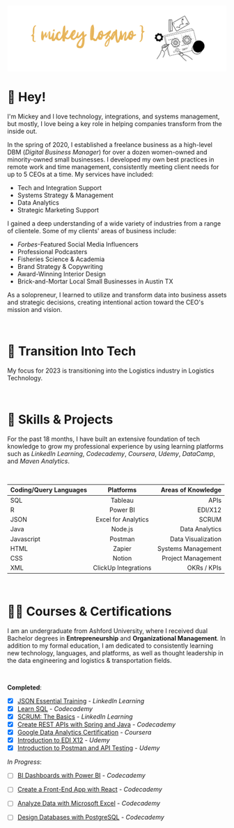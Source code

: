 ![My Image](banner.png)

# 👋 Hey!

I'm Mickey and I love technology, integrations, and systems management, but mostly, I love being a key role in helping companies transform from the inside out.

In the spring of 2020, I established a freelance business as a high-level DBM (*Digital Business Manager*) for over a dozen women-owned and minority-owned small businesses. I developed my own best practices in remote work and time management, consistently meeting client needs for up to 5 CEOs at a time.
My services have included:

- Tech and Integration Support
- Systems Strategy & Management
- Data Analytics
- Strategic Marketing Support

I gained a deep understanding of a wide variety of industries from a range of clientele. Some of my clients' areas of business include:

- *Forbes*-Featured Social Media Influencers
- Professional Podcasters
- Fisheries Science & Academia
- Brand Strategy & Copywriting
- Award-Winning Interior Design
- Brick-and-Mortar Local Small Businesses in Austin TX

As a solopreneur, I learned to utilize and transform data into business assets and strategic decisions, creating intentional action toward the CEO's mission and vision. 

<br/>

# 🔀 Transition Into Tech

My focus for 2023 is transitioning into the Logistics industry in Logistics Technology. 

<br/>

# 🌱 Skills & Projects

For the past 18 months, I have built an extensive foundation of tech knowledge to grow my professional experience by using learning platforms such as *LinkedIn Learning*, *Codecademy*, *Coursera*, *Udemy*, *DataCamp*, and *Maven Analytics*.

<br/>

| Coding/Query Languages | Platforms | Areas of Knowledge |
| :---         |     :---:               |          ---: |
| SQL          | Tableau                 | APIs    |
| R            | Power BI                | EDI/X12      |
| JSON         | Excel for Analytics     | SCRUM    |
| Java         | Node.js                 | Data Analytics      |
| Javascript   | Postman                 | Data Visualization    |
| HTML         | Zapier                  | Systems Management      |
| CSS          | Notion                  | Project Management    |
| XML          | ClickUp Integrations    | OKRs / KPIs      |

<br/>

# 👩‍🎓 Courses & Certifications

I am an undergraduate from Ashford University, where I received dual Bachelor degrees in **Entrepreneurship** and **Organizational Management**. In addition to my formal education, I 
am dedicated to consistently learning new technology, languages, and platforms, as well as thought leadership in the data engineering and logistics & transportation fields.

<br/>

**Completed**:
- [x] [JSON Essential Training](https://www.linkedin.com/learning/certificates/b34cc02fa9b810cccf0cd143891bba86c2ff5b9a7b4470c337ab74ed3554e022) - *LinkedIn Learning*
- [x] [Learn SQL](https://www.codecademy.com/profiles/mloza512/certificates/042a4e5884e3eb6ea1f2a12be6abb851) - *Codecademy*
- [x] [SCRUM: The Basics](https://www.linkedin.com/learning/certificates/a39414048e7ab2c0f072c3eff3d346454b5187abb3d297f2d0a2b682ffeb7e0a) - *LinkedIn Learning*
- [x] [Create REST APIs with Spring and Java](https://www.codecademy.com/profiles/mloza512/certificates/60f1edf0ac9368001c6025c4) - *Codecademy*
- [x] [Google Data Analytics Certification](https://www.credly.com/badges/363dc354-f007-4886-93f1-4993cbfa6479/linked_in_profile) - *Coursera*
- [x] [Introduction to EDI X12](https://www.udemy.com/certificate/UC-09f5198d-c75b-4fb2-9d86-2d19d3e066f3/) - *Udemy*
- [x] [Introduction to Postman and API Testing](https://www.udemy.com/certificate/UC-f6bb7b1c-5bee-4170-b3b6-e07a2fcc56f0/) - *Udemy*

*In Progress*:
- [ ] [BI Dashboards with Power BI](https://www.codecademy.com/learn/bi-dashboards-with-power-bi) - *Codecademy*
- [ ] [Create a Front-End App with React](https://www.codecademy.com/learn/paths/build-web-apps-with-react) - *Codecademy*
- [ ] [Analyze Data with Microsoft Excel](https://www.codecademy.com/learn/analyze-data-with-microsoft-excel-2021) - *Codecademy*
- [ ] [Design Databases with PostgreSQL](https://www.codecademy.com/learn/paths/design-databases-with-postgresql) - *Codecademy*






